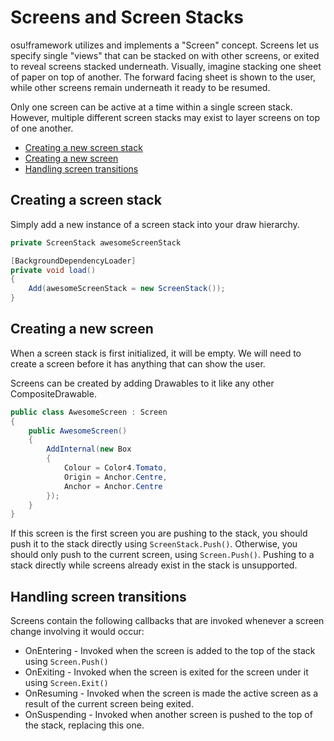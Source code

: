 # Screens and Screen Stacks
osu!framework utilizes and implements a "Screen" concept. Screens let us specify single "views" that can be stacked on with other screens, or exited to reveal screens stacked underneath. Visually, imagine stacking one sheet of paper on top of another. The forward facing sheet is shown to the user, while other screens remain underneath it ready to be resumed.

Only one screen can be active at a time within a single screen stack. However, multiple different screen stacks may exist to layer screens on top of one another. 

* [Creating a new screen stack](https://github.com/ppy/osu-framework/wiki/Screens-and-Screen-Stacks#creating-a-new-screen-stack)
* [Creating a new screen](https://github.com/ppy/osu-framework/wiki/Screens-and-Screen-Stacks#creating-a-new-screen)
* [Handling screen transitions](https://github.com/ppy/osu-framework/wiki/Screens-and-Screen-Stacks#handling-screen-transitions)

## Creating a screen stack
Simply add a new instance of a screen stack into your draw hierarchy.

```csharp
private ScreenStack awesomeScreenStack

[BackgroundDependencyLoader]
private void load()
{
    Add(awesomeScreenStack = new ScreenStack());
}
```

## Creating a new screen
When a screen stack is first initialized, it will be empty. We will need to create a screen before it has anything that can show the user. 

Screens can be created by adding Drawables to it like any other CompositeDrawable. 

```csharp
public class AwesomeScreen : Screen
{
    public AwesomeScreen()
    {
        AddInternal(new Box
        {
            Colour = Color4.Tomato,
            Origin = Anchor.Centre,
            Anchor = Anchor.Centre
        });
    }
}
```

If this screen is the first screen you are pushing to the stack, you should push it to the stack directly using `ScreenStack.Push()`. Otherwise, you should only push to the current screen, using `Screen.Push()`. Pushing to a stack directly while screens already exist in the stack is unsupported.

## Handling screen transitions
Screens contain the following callbacks that are invoked whenever a screen change involving it would occur:
* OnEntering - Invoked when the screen is added to the top of the stack using `Screen.Push()`
* OnExiting - Invoked when the screen is exited for the screen under it using `Screen.Exit()`
* OnResuming - Invoked when the screen is made the active screen as a result of the current screen being exited.
* OnSuspending - Invoked when another screen is pushed to the top of the stack, replacing this one.
